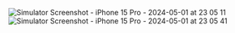 ![Simulator Screenshot - iPhone 15 Pro - 2024-05-01 at 23 05 11](https://github.com/ayberkerdm/SwiftUI-PizzaciArayuzu/assets/77634057/c9da4c24-c795-47dc-b048-47e0377e5dbc)
![Simulator Screenshot - iPhone 15 Pro - 2024-05-01 at 23 05 41](https://github.com/ayberkerdm/SwiftUI-PizzaciArayuzu/assets/77634057/f196e7fd-d324-421e-8095-d9f6cd6aff7b)
